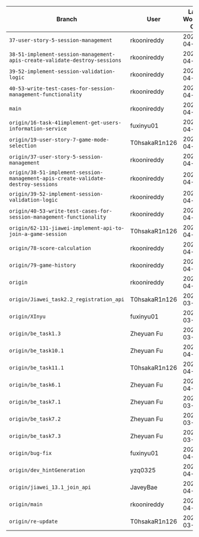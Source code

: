 | Branch | User | Last Worked On |
|--------|------|----------------|
| `37-user-story-5-session-management` | rkoonireddy | 2025-04-03 |
| `38-51-implement-session-management-apis-create-validate-destroy-sessions` | rkoonireddy | 2025-04-03 |
| `39-52-implement-session-validation-logic` | rkoonireddy | 2025-04-03 |
| `40-53-write-test-cases-for-session-management-functionality` | rkoonireddy | 2025-04-03 |
| `main` | rkoonireddy | 2025-04-09 |
| `origin/16-task-41implement-get-users-information-service` | fuxinyu01 | 2025-04-05 |
| `origin/19-user-story-7-game-mode-selection` | T0hsakaR1n126 | 2025-04-06 |
| `origin/37-user-story-5-session-management` | rkoonireddy | 2025-04-03 |
| `origin/38-51-implement-session-management-apis-create-validate-destroy-sessions` | rkoonireddy | 2025-04-03 |
| `origin/39-52-implement-session-validation-logic` | rkoonireddy | 2025-04-03 |
| `origin/40-53-write-test-cases-for-session-management-functionality` | rkoonireddy | 2025-04-03 |
| `origin/62-131-jiawei-implement-api-to-join-a-game-session` | T0hsakaR1n126 | 2025-04-06 |
| `origin/78-score-calculation` | rkoonireddy | 2025-04-09 |
| `origin/79-game-history` | rkoonireddy | 2025-04-09 |
| `origin` | rkoonireddy | 2025-04-09 |
| `origin/Jiawei_task2.2_registration_api` | T0hsakaR1n126 | 2025-03-31 |
| `origin/XInyu` | fuxinyu01 | 2025-03-30 |
| `origin/be_task1.3` | Zheyuan Fu | 2025-03-26 |
| `origin/be_task10.1` | Zheyuan Fu | 2025-04-06 |
| `origin/be_task11.1` | T0hsakaR1n126 | 2025-04-05 |
| `origin/be_task6.1` | Zheyuan Fu | 2025-04-05 |
| `origin/be_task7.1` | Zheyuan Fu | 2025-03-30 |
| `origin/be_task7.2` | Zheyuan Fu | 2025-03-30 |
| `origin/be_task7.3` | Zheyuan Fu | 2025-03-30 |
| `origin/bug-fix` | fuxinyu01 | 2025-04-04 |
| `origin/dev_hintGeneration` | yzq0325 | 2025-04-05 |
| `origin/jiawei_13.1_join_api` | JaveyBae | 2025-04-06 |
| `origin/main` | rkoonireddy | 2025-04-09 |
| `origin/re-update` | T0hsakaR1n126 | 2025-03-31 |

